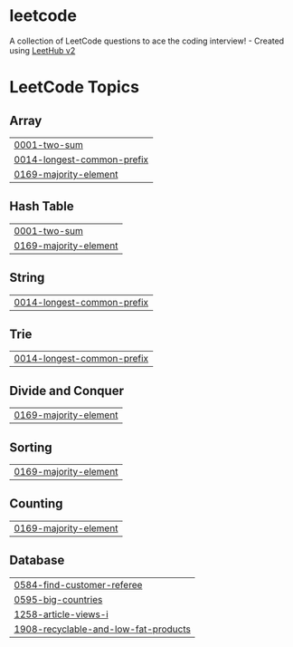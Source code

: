# leetcode
A collection of LeetCode questions to ace the coding interview! - Created using [LeetHub v2](https://github.com/arunbhardwaj/LeetHub-2.0)

<!---LeetCode Topics Start-->
# LeetCode Topics
## Array
|  |
| ------- |
| [0001-two-sum](https://github.com/Aravindgit2005/leetcode/tree/master/0001-two-sum) |
| [0014-longest-common-prefix](https://github.com/Aravindgit2005/leetcode/tree/master/0014-longest-common-prefix) |
| [0169-majority-element](https://github.com/Aravindgit2005/leetcode/tree/master/0169-majority-element) |
## Hash Table
|  |
| ------- |
| [0001-two-sum](https://github.com/Aravindgit2005/leetcode/tree/master/0001-two-sum) |
| [0169-majority-element](https://github.com/Aravindgit2005/leetcode/tree/master/0169-majority-element) |
## String
|  |
| ------- |
| [0014-longest-common-prefix](https://github.com/Aravindgit2005/leetcode/tree/master/0014-longest-common-prefix) |
## Trie
|  |
| ------- |
| [0014-longest-common-prefix](https://github.com/Aravindgit2005/leetcode/tree/master/0014-longest-common-prefix) |
## Divide and Conquer
|  |
| ------- |
| [0169-majority-element](https://github.com/Aravindgit2005/leetcode/tree/master/0169-majority-element) |
## Sorting
|  |
| ------- |
| [0169-majority-element](https://github.com/Aravindgit2005/leetcode/tree/master/0169-majority-element) |
## Counting
|  |
| ------- |
| [0169-majority-element](https://github.com/Aravindgit2005/leetcode/tree/master/0169-majority-element) |
## Database
|  |
| ------- |
| [0584-find-customer-referee](https://github.com/Aravindgit2005/leetcode/tree/master/0584-find-customer-referee) |
| [0595-big-countries](https://github.com/Aravindgit2005/leetcode/tree/master/0595-big-countries) |
| [1258-article-views-i](https://github.com/Aravindgit2005/leetcode/tree/master/1258-article-views-i) |
| [1908-recyclable-and-low-fat-products](https://github.com/Aravindgit2005/leetcode/tree/master/1908-recyclable-and-low-fat-products) |
<!---LeetCode Topics End-->